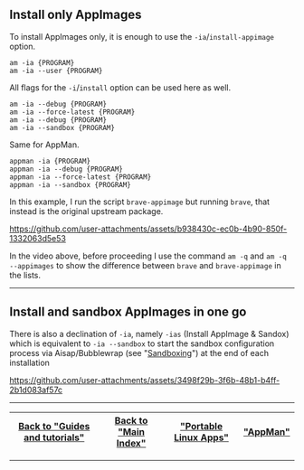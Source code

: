 ## Install only AppImages
To install AppImages only, it is enough to use the `-ia`/`install-appimage` option.
```
am -ia {PROGRAM}
am -ia --user {PROGRAM}
```
All flags for the `-i`/`install` option can be used here as well.
```
am -ia --debug {PROGRAM}
am -ia --force-latest {PROGRAM}
am -ia --debug {PROGRAM}
am -ia --sandbox {PROGRAM}
```
Same for AppMan.
```
appman -ia {PROGRAM}
appman -ia --debug {PROGRAM}
appman -ia --force-latest {PROGRAM}
appman -ia --sandbox {PROGRAM}
```
In this example, I run the script `brave-appimage` but running `brave`, that instead is the original upstream package.

https://github.com/user-attachments/assets/b938430c-ec0b-4b90-850f-1332063d5e53

In the video above, before proceeding I use the command `am -q` and `am -q --appimages` to show the difference between `brave` and `brave-appimage` in the lists.

------------------------------------------------------------------------
## Install and sandbox AppImages in one go
There is also a declination of `-ia`, namely `-ias` (Install AppImage & Sandox) which is equivalent to `-ia --sandbox` to start the sandbox configuration process via Aisap/Bubblewrap (see "[Sandboxing](./sandbox.md)") at the end of each installation

https://github.com/user-attachments/assets/3498f29b-3f6b-48b1-b4ff-2b1d083af57c

------------------------------------------------------------------------

| [Back to "Guides and tutorials"](../../README.md#guides-and-tutorials) | [Back to "Main Index"](../../README.md#main-index) | ["Portable Linux Apps"](https://portable-linux-apps.github.io/) | [ "AppMan" ](https://github.com/ivan-hc/AppMan) |
| - | - | - | - |

------------------------------------------------------------------------
